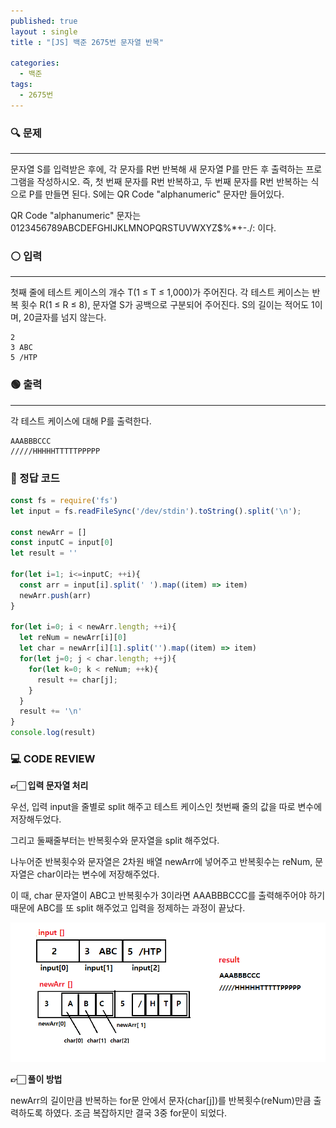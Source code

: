 ```yaml
---
published: true
layout : single
title : "[JS] 백준 2675번 문자열 반목"

categories:
  - 백준
tags:
  - 2675번
---
```


### 🔍 문제
----
문자열 S를 입력받은 후에, 각 문자를 R번 반복해 새 문자열 P를 만든 후 출력하는 프로그램을 작성하시오. 즉, 첫 번째 문자를 R번 반복하고, 두 번째 문자를 R번 반복하는 식으로 P를 만들면 된다. S에는 QR Code "alphanumeric" 문자만 들어있다.

QR Code "alphanumeric" 문자는 0123456789ABCDEFGHIJKLMNOPQRSTUVWXYZ\$%*+-./: 이다.

### ⚪ 입력
----
첫째 줄에 테스트 케이스의 개수 T(1 ≤ T ≤ 1,000)가 주어진다. 각 테스트 케이스는 반복 횟수 R(1 ≤ R ≤ 8), 문자열 S가 공백으로 구분되어 주어진다. S의 길이는 적어도 1이며, 20글자를 넘지 않는다. 
```
2
3 ABC
5 /HTP
```
### 🟢 출력
----
각 테스트 케이스에 대해 P를 출력한다.
```
AAABBBCCC
/////HHHHHTTTTTPPPPP
```
### 📝 정답 코드

```javascript
const fs = require('fs')
let input = fs.readFileSync('/dev/stdin').toString().split('\n');

const newArr = []
const inputC = input[0]
let result = ''

for(let i=1; i<=inputC; ++i){
  const arr = input[i].split(' ').map((item) => item)
  newArr.push(arr)
}

for(let i=0; i < newArr.length; ++i){
  let reNum = newArr[i][0]
  let char = newArr[i][1].split('').map((item) => item)
  for(let j=0; j < char.length; ++j){
    for(let k=0; k < reNum; ++k){
      result += char[j];
    }
  }
  result += '\n'
} 
console.log(result)

```

### 💻 CODE REVIEW 

**👉🏻 입력 문자열 처리**

우선, 입력 input을 줄별로 split 해주고 테스트 케이스인 첫번째 줄의 값을 따로 변수에 저장해두었다.

그리고 둘째줄부터는 반복횟수와 문자열을 split 해주었다.

나누어준 반복횟수와 문자열은 2차원 배열 newArr에 넣어주고 반복횟수는 reNum, 문자열은 char이라는 변수에 저장해주었다. 

이 때, char 문자열이 ABC고 반복횟수가 3이라면 AAABBBCCC를 출력해주어야 하기 때문에 ABC를 또 split 해주었고 입력을 정제하는 과정이 끝났다. 

![문자열반복](/assets/images/1157.png)

**👉🏻 풀이 방법**

newArr의 길이만큼 반복하는 for문 안에서 문자(char[j])를 반복횟수(reNum)만큼  출력하도록 하였다. 조금 복잡하지만 결국 3중 for문이 되었다.